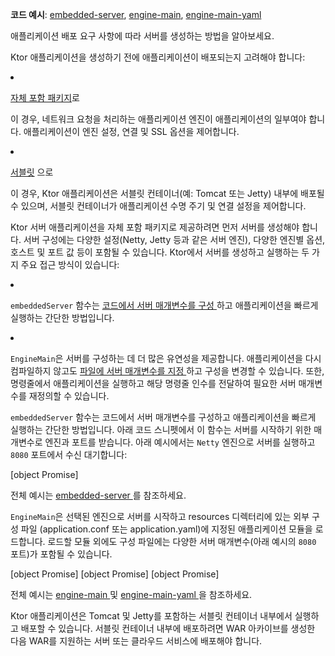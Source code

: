 <topic xsi:noNamespaceSchemaLocation="https://resources.jetbrains.com/writerside/1.0/topic.v2.xsd"
       xmlns:xsi="http://www.w3.org/2001/XMLSchema-instance"
       title="서버 생성하기"
       id="server-create-and-configure" help-id="start_server;create_server">
    <show-structure for="chapter" depth="2"/>
    <tldr>
        <p>
            <b>코드 예시</b>:
            <a href="https://github.com/ktorio/ktor-documentation/tree/%ktor_version%/codeSnippets/snippets/embedded-server">embedded-server</a>,
            <a href="https://github.com/ktorio/ktor-documentation/tree/%ktor_version%/codeSnippets/snippets/engine-main">engine-main</a>,
            <a href="https://github.com/ktorio/ktor-documentation/tree/%ktor_version%/codeSnippets/snippets/engine-main-yaml">engine-main-yaml</a>
        </p>
    </tldr>
    <link-summary>
        애플리케이션 배포 요구 사항에 따라 서버를 생성하는 방법을 알아보세요.
    </link-summary>
    <p>
        Ktor 애플리케이션을 생성하기 전에 애플리케이션이
        <Links href="/ktor/server-deployment" summary="코드 예시:
            %example_name%">
            배포되는지
        </Links>
        고려해야 합니다:
    </p>
    <list>
        <li>
            <p>
                <control><a href="#embedded">자체 포함 패키지</a></control>로
            </p>
            <p>
                이 경우, 네트워크 요청을 처리하는 애플리케이션 <Links href="/ktor/server-engines" summary="네트워크 요청을 처리하는 엔진에 대해 알아보세요.">엔진</Links>이 애플리케이션의 일부여야 합니다.
                애플리케이션이 엔진 설정, 연결 및 SSL 옵션을 제어합니다.
            </p>
        </li>
        <li>
            <p>
                <control>
                    <a href="#servlet">서블릿</a>
                </control>으로
            </p>
            <p>
                이 경우, Ktor 애플리케이션은 서블릿 컨테이너(예: Tomcat 또는 Jetty) 내부에 배포될 수 있으며, 서블릿 컨테이너가 애플리케이션 수명 주기 및 연결 설정을 제어합니다.
            </p>
        </li>
    </list>
    <chapter title="자체 포함 패키지" id="embedded">
        <p>
            Ktor 서버 애플리케이션을 자체 포함 패키지로 제공하려면 먼저 서버를 생성해야 합니다.
            서버 구성에는 다양한 설정(Netty, Jetty 등과 같은 서버 <Links href="/ktor/server-engines" summary="네트워크 요청을 처리하는 엔진에 대해 알아보세요.">엔진</Links>), 다양한 엔진별 옵션, 호스트 및 포트 값 등이 포함될 수 있습니다.
            Ktor에서 서버를 생성하고 실행하는 두 가지 주요 접근 방식이 있습니다:
        </p>
        <list>
            <li>
                <p>
                    <code>embeddedServer</code> 함수는 <a href="#embedded-server">
                        코드에서 서버 매개변수를 구성
                    </a>하고 애플리케이션을 빠르게 실행하는 간단한 방법입니다.
                </p>
            </li>
            <li>
                <p>
                    <code>EngineMain</code>은 서버를 구성하는 데 더 많은 유연성을 제공합니다. 애플리케이션을 다시 컴파일하지 않고도 <a href="#engine-main">
                        파일에 서버 매개변수를 지정
                    </a>하고 구성을 변경할 수 있습니다. 또한, 명령줄에서 애플리케이션을 실행하고 해당 명령줄 인수를 전달하여 필요한 서버 매개변수를 재정의할 수 있습니다.
                </p>
            </li>
        </list>
        <chapter title="코드에서 구성" id="embedded-server">
            <p>
                <code>embeddedServer</code> 함수는 <Links href="/ktor/server-configuration-code" summary="코드에서 다양한 서버 매개변수를 구성하는 방법을 알아보세요.">코드</Links>에서 서버 매개변수를 구성하고 애플리케이션을 빠르게 실행하는 간단한 방법입니다. 아래 코드 스니펫에서 이 함수는 서버를 시작하기 위한 매개변수로 <Links href="/ktor/server-engines" summary="네트워크 요청을 처리하는 엔진에 대해 알아보세요.">엔진</Links>과 포트를 받습니다. 아래 예시에서는 <code>Netty</code> 엔진으로 서버를 실행하고 <code>8080</code> 포트에서 수신 대기합니다:
            </p>
            [object Promise]
            <p>
                전체 예시는 <a href="https://github.com/ktorio/ktor-documentation/tree/%ktor_version%/codeSnippets/snippets/embedded-server">
                    embedded-server
                </a>를 참조하세요.
            </p>
        </chapter>
        <chapter title="파일에서 구성" id="engine-main">
            <p>
                <code>EngineMain</code>은 선택된 엔진으로 서버를 시작하고 <Path>resources</Path> 디렉터리에 있는 외부 <Links href="/ktor/server-configuration-file" summary="구성 파일에서 다양한 서버 매개변수를 구성하는 방법을 알아보세요.">구성 파일</Links> (<Path>application.conf</Path> 또는 <Path>application.yaml</Path>)에 지정된 <Links href="/ktor/server-modules" summary="모듈을 사용하면 경로를 그룹화하여 애플리케이션을 구조화할 수 있습니다.">애플리케이션 모듈</Links>을 로드합니다. 로드할 모듈 외에도 구성 파일에는 다양한 서버 매개변수(아래 예시의 <code>8080</code> 포트)가 포함될 수 있습니다.
            </p>
            <tabs>
                <tab title="Application.kt" id="application-kt">
                    [object Promise]
                </tab>
                <tab title="application.conf" id="application-conf">
                    [object Promise]
                </tab>
                <tab title="application.yaml" id="application-yaml">
                    [object Promise]
                </tab>
            </tabs>
            <p>
                전체 예시는 <a href="https://github.com/ktorio/ktor-documentation/tree/%ktor_version%/codeSnippets/snippets/engine-main">
                    engine-main
                </a> 및
                <a href="https://github.com/ktorio/ktor-documentation/tree/%ktor_version%/codeSnippets/snippets/engine-main-yaml">
                    engine-main-yaml
                </a>을 참조하세요.
            </p>
        </chapter>
    </chapter>
    <chapter title="서블릿" id="servlet">
        <p>
            Ktor 애플리케이션은 Tomcat 및 Jetty를 포함하는 서블릿 컨테이너 내부에서 실행하고 배포할 수 있습니다.
            서블릿 컨테이너 내부에 배포하려면 <Links href="/ktor/server-war" summary="WAR 아카이브를 사용하여 Ktor 애플리케이션을 서블릿 컨테이너 내에서 실행하고 배포하는 방법을 알아보세요.">WAR</Links> 아카이브를 생성한 다음 WAR를 지원하는 서버 또는 클라우드 서비스에 배포해야 합니다.
        </p>
    </chapter>
</topic>